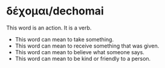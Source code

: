 # δέχομαι/dechomai
This word is an action. It is a verb.

* This word can mean to take something.
* This word can mean to receive something that was given.
* This word can mean to believe what someone says.
* This word can mean to be kind or friendly to a person.
